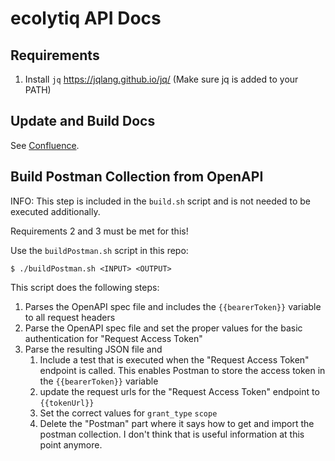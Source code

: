 # ecolytiq API Docs

## Requirements
1. Install `jq` https://jqlang.github.io/jq/
   (Make sure jq is added to your PATH)

## Update and Build Docs
See [Confluence](https://ecolytiq.atlassian.net/wiki/spaces/EC/pages/4528275659/API+Documentation#Changing-API-Docs).

## Build Postman Collection from OpenAPI

INFO: This step is included in the `build.sh` script and is not needed to be executed additionally.

Requirements 2 and 3 must be met for this!

Use the `buildPostman.sh` script in this repo:

```console
$ ./buildPostman.sh <INPUT> <OUTPUT>
````

This script does the following steps: 

1. Parses the OpenAPI spec file and includes the `{{bearerToken}}` variable to all request headers
2. Parse the OpenAPI spec file and set the proper values for the basic authentication for "Request Access Token"
3. Parse the resulting JSON file and
   1. Include a test that is executed when the "Request Access Token" endpoint is called. This enables Postman to store the access token in the `{{bearerToken}}` variable
   2. update the request urls for the "Request Access Token" endpoint to `{{tokenUrl}}`
   3. Set the correct values for `grant_type` `scope` 
   4. Delete the "Postman" part where it says how to get and import the postman collection. I don't think that is useful information at this point anymore.

